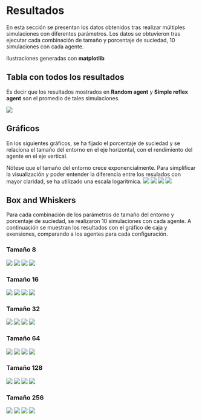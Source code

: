 # Resultados
En esta sección se presentan los datos obtenidos tras realizar múltiples simulaciones con diferentes parámetros.
Los datos se obtuvieron tras ejecutar cada combinación de tamaño y porcentaje de suciedad, 10 simulaciones con cada agente.

Ilustraciones generadas con <b>matplotlib</b>
## Tabla con todos los resultados
 Es decir que los resultados mostrados en <b>Random agent</b> y <b>Simple reflex agent</b> son el promedio de tales simulaciones.

![](images/results_table.png)

## Gráficos
En los siguientes gráficos, se ha fijado el porcentaje de suciedad y se relaciona el tamaño del entorno en el eje horizontal, con el rendimiento del agente en el eje vertical.

Nótese que el tamaño del entorno crece exponencialmente. Para simplificar la visualización y poder entender la diferencia entre los resulados con mayor claridad, se ha utilizado una escala logarítmica.
![](images/graphs/results_dirt_ratio(0.1).png)
![](images/graphs/results_dirt_ratio(0.2).png)
![](images/graphs/results_dirt_ratio(0.4).png)
![](images/graphs/results_dirt_ratio(0.8).png)

## Box and Whiskers
Para cada combinación de los parámetros de tamaño del entorno y porcentaje de suciedad, se realizaron 10 simulaciones con cada agente. A continuación se muestran los resultados con el gráfico de caja y exensiones, comparando a los agentes para cada configuración.
### Tamaño 8
![](images/box_and_whiskers/box_size(8)_dr(0.1).png)
![](images/box_and_whiskers/box_size(8)_dr(0.2).png)
![](images/box_and_whiskers/box_size(8)_dr(0.4).png)
![](images/box_and_whiskers/box_size(8)_dr(0.8).png)

### Tamaño 16
![](images/box_and_whiskers/box_size(16)_dr(0.1).png)
![](images/box_and_whiskers/box_size(16)_dr(0.2).png)
![](images/box_and_whiskers/box_size(16)_dr(0.4).png)
![](images/box_and_whiskers/box_size(16)_dr(0.8).png)

### Tamaño 32
![](images/box_and_whiskers/box_size(32)_dr(0.1).png)
![](images/box_and_whiskers/box_size(32)_dr(0.2).png)
![](images/box_and_whiskers/box_size(32)_dr(0.4).png)
![](images/box_and_whiskers/box_size(32)_dr(0.8).png)

### Tamaño 64
![](images/box_and_whiskers/box_size(64)_dr(0.1).png)
![](images/box_and_whiskers/box_size(64)_dr(0.2).png)
![](images/box_and_whiskers/box_size(64)_dr(0.4).png)
![](images/box_and_whiskers/box_size(64)_dr(0.8).png)


### Tamaño 128
![](images/box_and_whiskers/box_size(128)_dr(0.1).png)
![](images/box_and_whiskers/box_size(128)_dr(0.2).png)
![](images/box_and_whiskers/box_size(128)_dr(0.4).png)
![](images/box_and_whiskers/box_size(128)_dr(0.8).png)

### Tamaño 256
![](images/box_and_whiskers/box_size(256)_dr(0.1).png)
![](images/box_and_whiskers/box_size(256)_dr(0.2).png)
![](images/box_and_whiskers/box_size(256)_dr(0.4).png)
![](images/box_and_whiskers/box_size(256)_dr(0.8).png)
